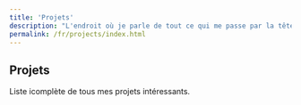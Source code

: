 ```yaml
---
title: 'Projets'
description: "L'endroit où je parle de tout ce qui me passe par la tête."
permalink: /fr/projects/index.html
---
```



<h2 class="text-4xl font-bold mb-4">Projets</h2>
<p class="text-lg">
    Liste icomplète de tous mes projets intéressants.
</p>
